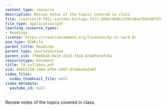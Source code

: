 ```yaml
---
content_type: resource
description: Review notes of the topics covered in class.
file: /courses/8-591j-systems-biology-fall-2004/408b1339148eefb6e98fd7abbc6a2a07_l9_syllabus.pdf
file_type: application/pdf
learning_resource_types:
- Readings
license: https://creativecommons.org/licenses/by-nc-sa/4.0/
ocw_type: OCWFile
parent_title: Readings
parent_type: CourseSection
parent_uid: 7f8e6ba8-8e19-22a3-f3a4-87a8fecefc6a
resourcetype: Document
title: l9_syllabus.pdf
uid: 408b1339-148e-efb6-e98f-d7abbc6a2a07
video_files:
  video_thumbnail_file: null
video_metadata:
  youtube_id: null
---
```

Review notes of the topics covered in class.